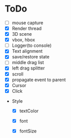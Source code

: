# ToDo
* [ ] mouse capture
* [x] Render thread
* [x] 3D scene
* [x] vbox, hbox
* [ ] Logger(to console)
* [x] Text alignment
* [x] save/restore state
* [ ] middle drag list
* [x] left drag splitter
* [x] scroll
* [x] propagate event to parent
* [x] Cursor
* [x] Click
* Style
    * [x] textColor
    * [x] font
    * [x] fontSize

